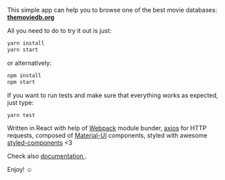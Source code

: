 This simple app can help you to browse one of the best movie databases: **[themoviedb.org](http://themoviedb.org)**

All you need to do to try it out is just:
````javascript
yarn install
yarn start
````

or alternatively:
````javascript
npm install
npm start
````

If you want to run tests and make sure that everything works as expected, just type:
````javascript
yarn test
````

Written in React with help of [Webpack](https://webpack.js.org/) module bunder,  [axios](https://github.com/axios/axios) for HTTP requests, composed of [Material-UI](http://www.material-ui.com/#/) components, styled with awesome [styled-components](https://www.styled-components.com) <3

Check also [documentation ](https://github.com/aanti/movie-db/blob/master/DOCUMENTATION.md).

Enjoy! &#9786;
